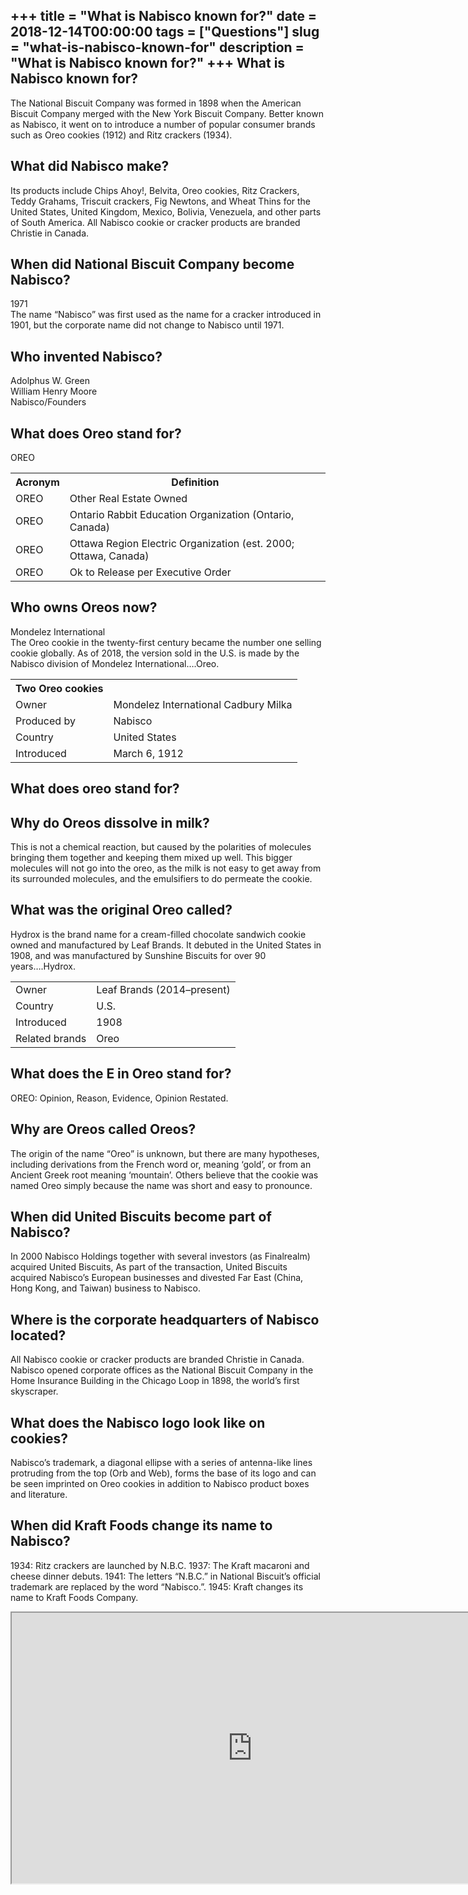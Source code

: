 +++
title = "What is Nabisco known for?"
date = 2018-12-14T00:00:00
tags = ["Questions"]
slug = "what-is-nabisco-known-for"
description = "What is Nabisco known for?"
+++
What is Nabisco known for?
--------------------------

The National Biscuit Company was formed in 1898 when the American Biscuit Company merged with the New York Biscuit Company. Better known as Nabisco, it went on to introduce a number of popular consumer brands such as Oreo cookies (1912) and Ritz crackers (1934).

What did Nabisco make?
----------------------

Its products include Chips Ahoy!, Belvita, Oreo cookies, Ritz Crackers, Teddy Grahams, Triscuit crackers, Fig Newtons, and Wheat Thins for the United States, United Kingdom, Mexico, Bolivia, Venezuela, and other parts of South America. All Nabisco cookie or cracker products are branded Christie in Canada.

When did National Biscuit Company become Nabisco?
-------------------------------------------------

1971  
The name “Nabisco” was first used as the name for a cracker introduced in 1901, but the corporate name did not change to Nabisco until 1971.

Who invented Nabisco?
---------------------

 Adolphus W. Green  
William Henry Moore  
Nabisco/Founders

What does Oreo stand for?
-------------------------

OREO

<table><tr><th>Acronym</th><th>Definition</th></tr><tr><td>OREO</td><td>Other Real Estate Owned</td></tr><tr><td>OREO</td><td>Ontario Rabbit Education Organization (Ontario, Canada)</td></tr><tr><td>OREO</td><td>Ottawa Region Electric Organization (est. 2000; Ottawa, Canada)</td></tr><tr><td>OREO</td><td>Ok to Release per Executive Order</td></tr></table>

Who owns Oreos now?
-------------------

Mondelez International  
The Oreo cookie in the twenty-first century became the number one selling cookie globally. As of 2018, the version sold in the U.S. is made by the Nabisco division of Mondelez International….Oreo.

<table><tr><th>Two Oreo cookies</th></tr><tr><td>Owner</td><td>Mondelez International Cadbury Milka</td></tr><tr><td>Produced by</td><td>Nabisco</td></tr><tr><td>Country</td><td>United States</td></tr><tr><td>Introduced</td><td>March 6, 1912</td></tr></table>

What does oreo stand for?
-------------------------

Why do Oreos dissolve in milk?
------------------------------

This is not a chemical reaction, but caused by the polarities of molecules bringing them together and keeping them mixed up well. This bigger molecules will not go into the oreo, as the milk is not easy to get away from its surrounded molecules, and the emulsifiers to do permeate the cookie.

What was the original Oreo called?
----------------------------------

Hydrox is the brand name for a cream-filled chocolate sandwich cookie owned and manufactured by Leaf Brands. It debuted in the United States in 1908, and was manufactured by Sunshine Biscuits for over 90 years….Hydrox.

<table><tr><td>Owner</td><td>Leaf Brands (2014–present)</td></tr><tr><td>Country</td><td>U.S.</td></tr><tr><td>Introduced</td><td>1908</td></tr><tr><td>Related brands</td><td>Oreo</td></tr></table>

What does the E in Oreo stand for?
----------------------------------

OREO: Opinion, Reason, Evidence, Opinion Restated.

Why are Oreos called Oreos?
---------------------------

The origin of the name “Oreo” is unknown, but there are many hypotheses, including derivations from the French word or, meaning ‘gold’, or from an Ancient Greek root meaning ‘mountain’. Others believe that the cookie was named Oreo simply because the name was short and easy to pronounce.

When did United Biscuits become part of Nabisco?
------------------------------------------------

In 2000 Nabisco Holdings together with several investors (as Finalrealm) acquired United Biscuits, As part of the transaction, United Biscuits acquired Nabisco’s European businesses and divested Far East (China, Hong Kong, and Taiwan) business to Nabisco.

Where is the corporate headquarters of Nabisco located?
-------------------------------------------------------

All Nabisco cookie or cracker products are branded Christie in Canada. Nabisco opened corporate offices as the National Biscuit Company in the Home Insurance Building in the Chicago Loop in 1898, the world’s first skyscraper.

What does the Nabisco logo look like on cookies?
------------------------------------------------

Nabisco’s trademark, a diagonal ellipse with a series of antenna-like lines protruding from the top (Orb and Web), forms the base of its logo and can be seen imprinted on Oreo cookies in addition to Nabisco product boxes and literature.

When did Kraft Foods change its name to Nabisco?
------------------------------------------------

1934: Ritz crackers are launched by N.B.C. 1937: The Kraft macaroni and cheese dinner debuts. 1941: The letters “N.B.C.” in National Biscuit’s official trademark are replaced by the word “Nabisco.”. 1945: Kraft changes its name to Kraft Foods Company.

<iframe allow="accelerometer; autoplay; clipboard-write; encrypted-media; gyroscope; picture-in-picture" allowfullscreen="" class="__youtube_prefs__  epyt-is-override  no-lazyload" data-no-lazy="1" data-origheight="433" data-origwidth="770" data-skipgform_ajax_framebjll="" height="433" id="_ytid_78194" loading="lazy" src="https://www.youtube.com/embed/mtwrzaMjMeg?enablejsapi=1&autoplay=0&cc_load_policy=0&cc_lang_pref=&iv_load_policy=1&loop=0&modestbranding=0&rel=1&fs=1&playsinline=0&autohide=2&theme=dark&color=red&controls=1&" title="YouTube player" width="770"></iframe>